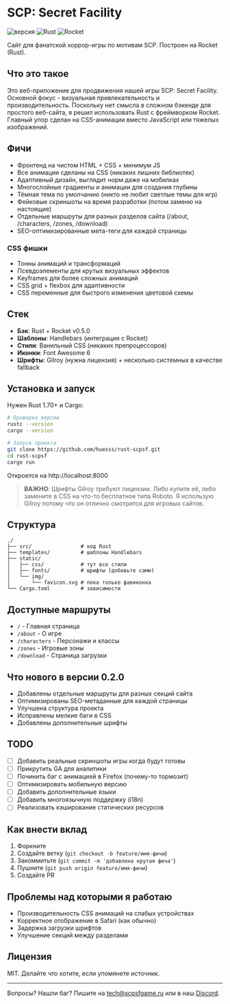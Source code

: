# SCP: Secret Facility

![версия](https://img.shields.io/badge/версия-0.2.0-red) ![Rust](https://img.shields.io/badge/Rust-1.70+-orange) ![Rocket](https://img.shields.io/badge/Rocket-0.5.0-blue)

Сайт для фанатской хоррор-игры по мотивам SCP. Построен на Rocket (Rust).

## Что это такое

Это веб-приложение для продвижения нашей игры SCP: Secret Facility. Основной фокус - визуальная привлекательность и производительность. Поскольку нет смысла в сложном бэкенде для простого веб-сайта, я решил использовать Rust с фреймворком Rocket. Главный упор сделан на CSS-анимации вместо JavaScript или тяжелых изображений.

## Фичи

- Фронтенд на чистом HTML + CSS + минимум JS
- Все анимации сделаны на CSS (никаких лишних библиотек)
- Адаптивный дизайн, выглядит норм даже на мобилках
- Многослойные градиенты и анимации для создания глубины
- Тёмная тема по умолчанию (никто не любит светлые темы для игр)
- Фейковые скриншоты на время разработки (потом заменю на настоящие)
- Отдельные маршруты для разных разделов сайта (/about, /characters, /zones, /download)
- SEO-оптимизированные мета-теги для каждой страницы

### CSS фишки
- Тонны анимаций и трансформаций
- Псевдоэлементы для крутых визуальных эффектов
- Keyframes для более сложных анимаций
- CSS grid + flexbox для адаптивности
- CSS переменные для быстрого изменения цветовой схемы

## Стек

- **Бэк**: Rust + Rocket v0.5.0
- **Шаблоны**: Handlebars (интеграция с Rocket)
- **Стили**: Ванильный CSS (никаких препроцессоров)
- **Иконки**: Font Awesome 6
- **Шрифты**: Gilroy (нужна лицензия) + несколько системных в качестве fallback

## Установка и запуск

Нужен Rust 1.70+ и Cargo:

```bash
# Проверка версии
rustc --version
cargo --version

# Запуск проекта
git clone https://github.com/huesss/rust-scpsf.git
cd rust-scpsf
cargo run
```

Откроется на http://localhost:8000

> **ВАЖНО**: Шрифты Gilroy требуют лицензии. Либо купите её, либо замените в CSS на что-то бесплатное типа Roboto. Я использую Gilroy потому что он отлично смотрится для игровых сайтов.

## Структура

```
./
├── src/                # код Rust
├── templates/          # шаблоны Handlebars
├── static/
│   ├── css/            # тут все стили
│   ├── fonts/          # шрифты (добавьте сами)
│   └── img/            
│       └── favicon.svg # пока только фавиконка
└── Cargo.toml          # зависимости
```

## Доступные маршруты

- `/` - Главная страница
- `/about` - О игре
- `/characters` - Персонажи и классы
- `/zones` - Игровые зоны
- `/download` - Страница загрузки

## Что нового в версии 0.2.0

- Добавлены отдельные маршруты для разных секций сайта
- Оптимизированы SEO-метаданные для каждой страницы
- Улучшена структура проекта
- Исправлены мелкие баги в CSS
- Добавлены дополнительные шрифты

## TODO

- [ ] Добавить реальные скриншоты игры когда будут готовы
- [ ] Прикрутить GA для аналитики
- [ ] Починить баг с анимацией в Firefox (почему-то тормозит)
- [ ] Оптимизировать мобильную версию
- [ ] Добавить дополнительные языки
- [ ] Добавить многоязычную поддержку (i18n)
- [ ] Реализовать кэширование статических ресурсов

## Как внести вклад

1. Форкните
2. Создайте ветку (`git checkout -b feature/имя-фичи`)
3. Закоммитьте (`git commit -m 'добавлена крутая фича'`)
4. Пушните (`git push origin feature/имя-фичи`)
5. Создайте PR

## Проблемы над которыми я работаю

- Производительность CSS анимаций на слабых устройствах
- Корректное отображение в Safari (как обычно)
- Задержка загрузки шрифтов
- Улучшение секций между разделами

## Лицензия

MIT. Делайте что хотите, если упомянете источник.

---

Вопросы? Нашли баг? Пишите на [tech@scpsfgame.ru](mailto:tech@scpsfgame.ru) или в наш [Discord](https://discord.gg/scpsf). 